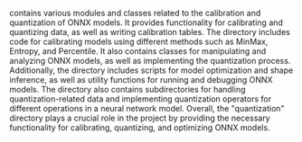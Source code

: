 contains various modules and classes related to the calibration and quantization of ONNX models. It provides functionality for calibrating and quantizing data, as well as writing calibration tables. The directory includes code for calibrating models using different methods such as MinMax, Entropy, and Percentile. It also contains classes for manipulating and analyzing ONNX models, as well as implementing the quantization process. Additionally, the directory includes scripts for model optimization and shape inference, as well as utility functions for running and debugging ONNX models. The directory also contains subdirectories for handling quantization-related data and implementing quantization operators for different operations in a neural network model. Overall, the "quantization" directory plays a crucial role in the project by providing the necessary functionality for calibrating, quantizing, and optimizing ONNX models.